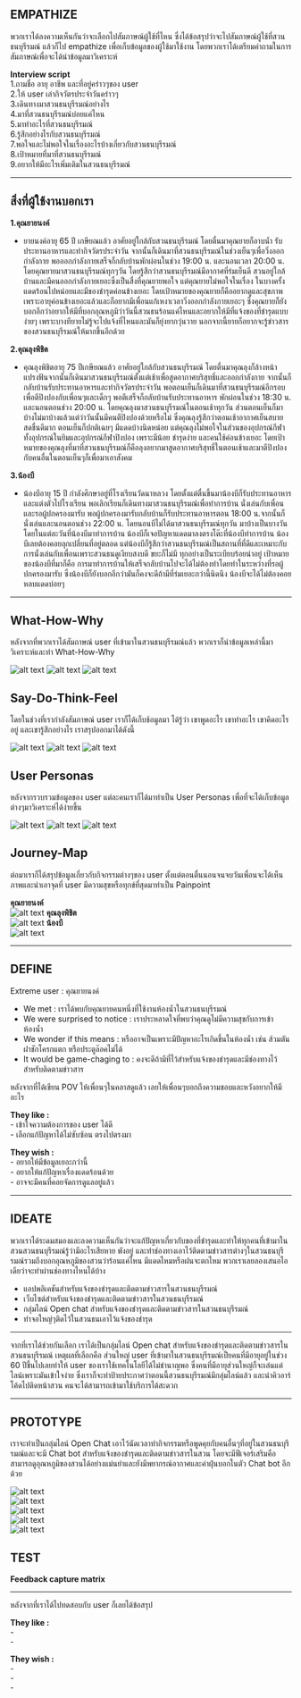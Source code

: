 ## EMPATHIZE
พวกเราได้ลงความเห็นกันว่าจะเลือกไปสัมภาษณ์ผู้ใช้ที่ไหน ซึ่งได้ข้อสรุปว่าจะไปสัมภาษณ์ผู้ใช้ที่สวนธนบุรีรมณ์ แล้วก็ไป empathize เพื่อเก็บข้อมูลของผู้ใช้มาใช้งาน โดยพวกเราได้เตรียมคำถามในการสัมภาษณ์เพื่อจะได้นำข้อมูลมาวิเคราะห์

**Interview script** <br/>
1.ถามชื่อ อายุ อาชีพ และที่อยู่คร่าวๆของ user <br/>
2.ให้ user เล่ากิจวัตรประจำวันคร่าวๆ <br/>
3.เดินทางมาสวนธนบุรีรมณ์อย่างไร <br/>
4.มาที่สวนธนบุรีรมณ์บ่อยแค่ไหน <br/>
5.มาทำอะไรที่สวนธนบุรีรมณ์ <br/>
6.รู้สึกอย่างไรกับสวนธนบุรีรมณ์ <br/>
7.พอใจและไม่พอใจในเรื่องอะไรบ้างเกี่ยวกับสวนธนบุรีรมณ์ <br/>
8.เป้าหมายที่มาที่สวนธนบุรีรมณ์ <br/>
9.อยากให้มีอะไรเพิ่มเติมในสวนธนบุรีรมณ์ <br/>
<hr/>

## สิ่งที่ผู้ใช้งานบอกเรา
**1.คุณยายนงค์**
-  ยายนงค์อายุ 65 ปี เกษียณแล้ว อาศัยอยู่ใกล้กับสวนธนบุรีรมณ์ โดยตื่นมาคุณยายก็อาบน้ำ รับประทานอาหารและทำกิจวัตรประจำวัน จากนั้นก็เดินมาที่สวนธนบุรีรมณ์ในช่วงเย็นๆเพื่อวิ่งออกกำลังกาย พอออกกำลังกายเสร็จก็กลับบ้านพักผ่อนในช่วง 19:00 น. และนอนเวลา 20:00 น. โดยคุณยายมาสวนธนบุรีรมณ์ทุกๆวัน โดยรู้สึกว่าสวนธนบุรีรมณ์มีอากาศที่ร่มเย็นดี สวนอยู่ใกล้บ้านและมีคนออกกำลังกายเยอะซึ่งเป็นสื่งที่คุณยายพอใจ แต่คุณยายไม่พอใจในเรื่อง ในบางครั้งแดดร้อนไปหน่อยและมีของชำรุดค่อนข้างเยอะ โดยเป้าหมายของคุณยายก็คืออยากดูและสุขภาพเพราะอายุค่อนข้างเยอะแล้วและก็อยากมีเพื่อนแก้เหงาเวลาวิ่งออกกำลังกายเยอะๆ ซึ่งคุณยายก็ยังบอกอีกว่าอยากให้มีที่บอกอุณหภูมิว่าวันนี้สวนธนร้อนแค่ไหนและอยากให้มีที่แจ้งของที่ชำรุดแบบง่ายๆ เพราะบางทียายไม่รู้จะไปแจ้งที่ไหนและมันก็ยุ่งยากวุ่นวาย นอกจากนี้ยายก็อยากจะรู้ข่าวสารของสวนธนบุรีรมณ์ให้มากขึ้นอีกด้วย

**2.คุณลุงพิชิต**
- คุณลุงพิชิตอายุ 75 ปีเกษียณแล้ว อาศัยอยู่ใกล้กับสวนธนบุรีรมณ์ โดยตื่นมาคุณลุงก็ล้างหน้า แปรงฟันจากนั้นก็เดินมาสวนธนบุรีรมณ์ตั้งแต่เช้าเพื่อสูดอากาศบริสุทธิ์และออกกำลังกาย จากนั้นก็กลับบ้านรับประทานอาหารและทำกิจวัตรประจำวัน พอตอนเย็นก็เดินมาที่สวนธนบุรีรมณ์อีกรอบเพื่อตีปิงปองกับเพื่อนๆและเด็กๆ พอตีเสร็จก็กลับบ้านรับประทานอาหาร พักผ่อนในช่วง 18:30 น. และนอนตอนช่วง 20:00 น. โดยคุณลุงมาสวนธนบุรีรมณ์ในตอนเช้าทุกวัน ส่วนตอนเย็นก็มาบ้างไม่มาบ้างแล้วแต่ว่าวันนั้นมีคนตีปิงปองด้วยหรือไม่ ซึ่งคุณลุงรู้สึกว่าตอนเช้าอากาศเย็นสบายสดชื่นดีมาก ตอนเย็นก็ปกติเฉยๆ มีแดดบ้างนิดหน่อย แต่คุณลุงไม่พอใจในส่วนของอุปกรณ์กีฬาทั้งอุปกรณ์ในยิมและอุปกรณ์กีฬาปิงปอง เพราะมีน้อย ชำรุดง่าย และคนใช้ค่อนข้างเยอะ โดยเป้าหมายของคุณลุงที่มาที่สวนธนบุรีรมณ์ก็คือลุงอยากมาสูดอากาศบริสุทธิ์ในตอนเช้าและมาตีปิงปองกับคนอื่นในตอนเย็นๆก็เพื่อมาเอาสังคม

**3.น้องบี**
- น้องบีอายุ 15 ปี กำลังศึกษาอยู่ที่โรงเรียนวัดนาหลวง โดยตั้งแต่ตื่นขึ้นมาน้องบีก็รับประทานอาหารและแต่งตัวไปโรงเรียน พอเลิกเรียนก็เดินทางมาสวนธนบุรีรมณ์เพื่อทำการบ้าน นั่งเล่นกับเพื่อน และรอผู้ปกครองมารับ พอผู้ปกครองมารับกลับบ้านก็รับประทานอาหารตอน 18:00 น.จากนั้นก็นั่งเล่นและนอนตอนช่วง 22:00 น. โดยนอนบีไม่ได้มาสวนธนบุรีรมณ์ทุกวัน มาบ้างเป็นบางวัน โดยในแต่ละวันที่น้องบีมาทำการบ้าน น้องบีก็เจอปัญหาแดดมาลงตรงโต๊ะที่น้องบีทำการบ้าน น้องบีเลยต้องคอยลุกเปลี่ยนที่อยู่ตลอด แต่น้องบีก็รู้สึกว่าสวนธนบุรีรมณ์เป็นสถานที่ที่ดีและเหมาะกับการนั่งเล่นกับเพื่อนเพราะสวนธนดูเงียบสงบดี ขยะก็ไม่มี ทุกอย่างเป็นระเบียบร้อยน่าอยู่ เป้าหมายของน้องบีที่มาก็คือ การมาทำการบ้านให้เสร็จกลับบ้านไปจะได้ไม่ต้องทำโดยทำในระหว่างที่รอผู้ปกครองมารับ ซึ่งน้องบีก็ยังบอกอีกว่ามันก็คงจะดีถ้ามีที่ร่มเยอะกว่านี้นิดนึง น้องบีจะได้ไม่ต้องคอยหลบแดดบ่อยๆ

<hr/>

## What-How-Why 
หลังจากที่พวกเราได้สัมถาษณ์ user ที่เข้ามาในสวนธนบุรีรมณ์แล้ว พวกเราก็นำข้อมูลเหล่านี้มาวิเคราะห์และทำ What-How-Why

![alt text](IMG/What-How-Why1.jpg)
![alt text](IMG/What-How-Why2.jpg)
![alt text](IMG/What-How-Why3.jpg)

## Say-Do-Think-Feel
โดยในช่วงที่เรากำลังสัมภาษณ์ user เราก็ได้เก็บช้อมูลมา ได้รู้ว่า เขาพูดอะไร เขาทำอะไร เขาคิดอะไรอยู่ และเขารู้สึกอย่างไร เราสรุปออกมาได้ดังนี้

![alt text](IMG/Say-Do-Think-Feel1.jpg)
![alt text](IMG/Say-Do-Think-Feel2.jpg)
![alt text](IMG/Say-Do-Think-Feel3.jpg)

## User Personas
หลังจากรวบรวมข้อมูลของ user แต่ละคนเราก็ได้มาทำเป็น User Personas เพื่อที่จะได้เก็บข้อมูลต่างๆมาวิเคราะห์ได้ง่ายขึ้น

![alt text](IMG/UserPersonas1.jpg)
![alt text](IMG/UserPersonas2.jpg)
![alt text](IMG/UserPersonas3.jpg)

## Journey-Map
ต่อมาเราก็ได้สรุปข้อมูลเกี่ยวกับกิจกรรมต่างๆของ user ตั้งแต่ตอนตื่นนอนจนจบวันเพื่อนจะได้เห็นภาพและนำเอาจุดที่ user มีความสุขหรือทุกข์ที่สุดมาทำเป็น Painpoint

**คุณยายนงค์** <br/>
![alt text](IMG/JourneyMap1.png)
**คุณลุงพิชิต** <br/>
![alt text](IMG/JourneyMap2.jpeg)
**น้องบี** <br/>
![alt text](IMG/JourneyMap3.jpg)

<hr/>

## DEFINE

Extreme user : คุณยายนงค์

-  We met :
เราได้พบกับคุณยายคนหนึ่งที่ใช้งานห้องน้ำในสวนธนบุรีรมณ์ <br/>
-  We were surprised to notice :
เราประหลาดใจที่พบว่าคุณดูไม่มีความสุขกับการเข้าห้องน้ำ <br/>
-  We wonder if this means :
หรืออาจเป็นเพราะมีปัญหาอะไรเกิดขึ้นในห้องน้ำ เช่น ส้วมตัน ฝาชักโครกแตก หรือประตูล๊อคไม่ได้ <br/>
-  It would be game-chaging to :
คงจะดีถ้ามีที่ไว้สำหรับแจ้งของชำรุดและมีช่องทางไว้สำหรับติดตามข่าวสาร <br/>

หลังจากที่ได้เขียน POV ให้เพื่อนๆในคลาสดูแล้ว เลยให้เพื่อนๆบอกถึงความชอบและหวังอยากให้มีอะไร <br/>

**They like :** <br/>
    -  เข้าใจความต้องการของ user ได้ดี <br/>
    -  เลือกแก้ปัญหาได้ไม่ซับซ้อน ตรงไปตรงมา <br/>
    
**They wish :** <br/>
    - อยากให้มีข้อมูลเยอะกว่านี้ <br/>
    - อยากให้แก้ปัญหาเรื่องแดดร้อนด้วย <br/>
    - อาจจะมีคนที่คอยจัดการดูแลอยู่แล้ว

<hr/>

## IDEATE

พวกเราได้ระดมสมองและลงความเห็นกันว่าจะแก้ปัญหาเกี่ยวกับของที่ชำรุดและทำให้ทุกคนที่เข้ามาในสวนสวนธนบุรีรมณ์รู้ว่ามีอะไรเสียหาย พังอยู่ และทำช่องทางเอาไว้ติดตามข่าวสารต่างๆในสวนธนบุรีรมณ์รวมถึงบอกอุณหภูมิของสวนว่าร้อนแค่ไหน มีแดดไหมหรือฝนจะตกไหม พวกเราเลยลองเสนอไอเดียว่าจะทำผ่านช่องทางไหนได้บ้าง

- แอปพลิเคชันสำหรับแจ้งของชำรุดและติดตามข่าวสารในสวนธนบุรีรมณ์
- เว็บไซต์สำหรับแจ้งของชำรุดและติดตามข่าวสารในสวนธนบุรีรมณ์
- กลุ่มไลน์ Open chat สำหรับแจ้งของชำรุดและติดตามข่าวสารในสวนธนบุรีรมณ์
- ทำจอใหญ่ๆติดไว้ในสวนธนเอาไว้แจ้งของชำรุด

<hr/>

จากที่เราได้ช่วยกันเลือก เราได้เป็นกลุ่มไลน์ Open chat สำหรับแจ้งของชำรุดและติดตามข่าวสารในสวนธนบุรีรมณ์ เหตุผลที่เลือกคือ ส่วนใหญ่ user ที่เข้ามาในสวนธนบุรีรมณ์เป็ยคนที่มีอายุอยู่ในช่วง 60 ปีขึ้นไปเลยทำให้ user ของเราใช้เทคโนโลยีได้ไม่ชำนาญพอ ซึ่งคนที่มีอายุส่วนใหญ่ก็จะเล่นแต่ไลน์เพราะมันเข้าใจง่าย ซึ่งเราก็จะทำป้ายประกาศว่าตอนนี้สวนธนบุรีรมณ์มีกลุ่มไลน์แล้ว และนำคิวอาร์โค้ดไปติดหน้าสวน คนจะได้สามารถเข้ามาใช้บริการได้สะดวก

<hr/>

## PROTOTYPE

เราจะทำเป็นกลุ่มไลน์ Open Chat เอาไว้นัดเวลาทำกิจกรรมหรือพูดคุยกับคนอื่นๆที่อยู่ในสวนธนบุรีรมณ์และจะมี Chat bot สำหรับแจ้งของชำรุดและติดตามข่าวสารในสวน โดยจะมีฟีเจอร์เสริมคือสามารถดูอุณหภูมิของสวนได้อย่างแม่นยำและยังมีพยากรณ์อากาศและค่าฝุ่นบอกในตัว Chat bot อีกด้วย

![alt text](IMG/Prototype1.jpg) <br/>
![alt text](IMG/Prototype2.jpg) <br/>
![alt text](IMG/Prototype3.jpg) <br/>
![alt text](IMG/Prototype4.jpg) <br/>
![alt text](IMG/Prototype5.jpg) <br/>

## TEST 

**Feedback capture matrix**







<hr/>

หลังจากที่เราได้ไปทดสอบกับ user ก็เลยได้ข้อสรุป

**They like :** <br/>
    -  <br/>
    -  <br/>
    
**They wish :** <br/>
    - <br/>
    - <br/>
    - 









